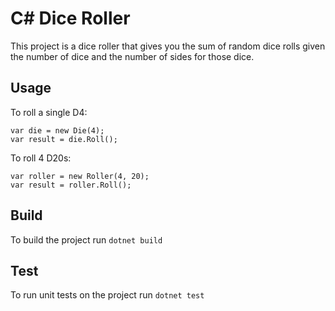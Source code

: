 # C# Dice Roller

This project is a dice roller that gives you the sum of random dice rolls given the number of dice and the number of sides for those dice.

## Usage

To roll a single D4:
```
var die = new Die(4);
var result = die.Roll();
```

To roll 4 D20s:
```
var roller = new Roller(4, 20);
var result = roller.Roll();
```

## Build

To build the project run `dotnet build`

## Test

To run unit tests on the project run `dotnet test`
